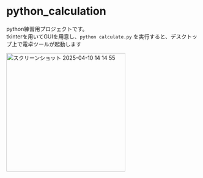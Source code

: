 # python_calculation
python練習用プロジェクトです。  
tkinterを用いてGUIを用意し、`python calculate.py` を実行すると、デスクトップ上で電卓ツールが起動します

<img width="311" alt="スクリーンショット 2025-04-10 14 14 55" src="https://github.com/user-attachments/assets/7c5149f7-25a0-4f1c-b40b-e55accf7d59f" />
